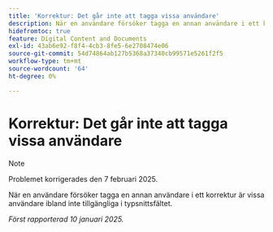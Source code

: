 ```yaml
---
title: 'Korrektur: Det går inte att tagga vissa användare'
description: När en användare försöker tagga en annan användare i ett korrektur är vissa användare ibland inte tillgängliga i typsnittsfältet.
hidefromtoc: true
feature: Digital Content and Documents
exl-id: 43ab6e92-f8f4-4cb3-8fe5-6e2708474e06
source-git-commit: 54d74864ab127b5368a37340cb99571e5261f2f5
workflow-type: tm+mt
source-wordcount: '64'
ht-degree: 0%

---
```


# Korrektur: Det går inte att tagga vissa användare

>[!NOTE]
>
>Problemet korrigerades den 7 februari 2025.

När en användare försöker tagga en annan användare i ett korrektur är vissa användare ibland inte tillgängliga i typsnittsfältet.

_Först rapporterad 10 januari 2025._
